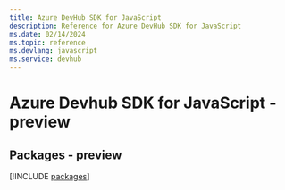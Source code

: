 ```yaml
---
title: Azure DevHub SDK for JavaScript
description: Reference for Azure DevHub SDK for JavaScript
ms.date: 02/14/2024
ms.topic: reference
ms.devlang: javascript
ms.service: devhub
---
```

# Azure Devhub SDK for JavaScript - preview
## Packages - preview
[!INCLUDE [packages](devhub-index.md)]